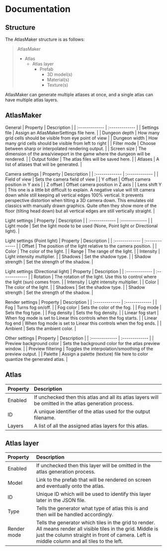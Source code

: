 # Documentation

## Structure

The AtlasMaker structure is as follows:

> AtlasMaker
> - Atlas
>    - Atlas layer
>       - Prefab
>         - 3D model(s)
>         - Material(s)
>         - Texture(s)

AtlasMaker can generate multiple atlases at once, and a single atlas can have multiple atlas layers. 

## AtlasMaker

General
| Property  | Description |
| :------------- |  :------------- |
| Settings file  | Assign an AtlasMakerSettings file here.  |
| Dungeon depth  | How many grid cells should be visible from eye point of view  |
| Dungeon width  | How many grid cells should be visible from left to right  |
| Filter mode  | Choose between sharp or interpolated rendering output.  |
| Screen size  | The dimension of the area/viewport in the game where the dungeon will be rendered. |
| Output folder  | The atlas files will be saved here. |
| Atlases | A list of atlases that will be generated. |

Camera settings
| Property  | Description |
| :------------- |  :------------- |
| Field of view  | Sets the camera field of view  |
| Y offset  | Offset camera position in Y axis  |
| Z offset  | Offset camera position in Z axis  |
| Lens shift Y  | This one is a little bit difficult to explain. A negative value will tilt camera down while still keeping all vertical edges 100% vertical. It prevents perspective distortion when tilting a 3D camera down. This emulates old classics with manually drawn graphics. Quite often they show more of the floor (tilting head down) but all vertical edges are still vertically straight. |

Light settings
| Property | Description |
| :------------- |  :------------- |
| Light mode | Set the light mode to be used (None, Point light or Directional light).  |

Light settings (Point light)
| Property  | Description |
| :------------- |  :------------- |
| Offset | The position of the light relative to the camera position.  |
| Color | The color of the light.  |
| Range | The range of the light.  |
| Intensity  | Light intensity multiplier.  |
| Shadows  | Set the shadow type.  |
| Shadow strength  | Set the strength of the shadow.  |

Light settings (Directional light)
| Property  | Description |
| :------------- |  :------------- |
| Rotation | The rotation of the light. Use this to control where the light (sun) comes from. |
| Intensity  | Light intensity multiplier.  |
| Color  | The color of the light.  |
| Shadows  | Set the shadow type.  |
| Shadow strength  | Set the strength of the shadow.  |

Render settings
| Property  | Description |
| :------------- |  :------------- |
| Fog | Turns fog on/off. |
| Fog color  | Sets the color of the fog.  |
| Fog mode  | Sets the fog type.  |
| Fog density  | Sets the fog density.  |
| Linear fog start  | When fog mode is set to Linear this controls when the fog starts.  |
| Linear fog end  | When fog mode is set to Linear this controls when the fog ends.  |
| Ambient  | Sets the ambient color. |

Other settings
| Property  | Description |
| :------------- |  :------------- |
| Preview background color | Sets the background color for the atlas preview window. |
| Preview filtering  | Toggles the interpolation/smoothing of the preview output.  |
| Palette  | Assign a palette (texture) file here to color quantize the generated atlas. |

## Atlas

| Property  | Description |
| :------------- |  :------------- |
| Enabled  | If unchecked then this atlas and all its atlas layers will be omitted in the atlas generation process.  |
| ID  | A unique identifier of the atlas used for the output filename. |
| Layers  | A list of all the assigned atlas layers for this atlas. |

## Atlas layer

| Property  | Description |
| :------------- | :------------- |
| Enabled  | If unchecked then this layer will be omitted in the atlas generation process.  |
| Model  | Link to the prefab that will be rendered on screen and eventually onto the atlas.  |
| ID  | Unique ID which will be used to identify this layer later in the JSON file. |
| Type  | Tells the generator what type of atlas this is and then will be handled accordingly. |
| Render mode | Tells the generator which tiles in the grid to render. All means render all visible tiles in the grid. Middle is just the column straight in front of camera. Left is middle column and all tiles to the left. |


